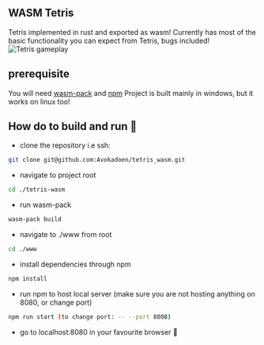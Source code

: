 ## WASM Tetris
Tetris implemented in rust and exported as wasm! Currently has most of the basic functionality you can expect from Tetris, bugs included!
![Tetris gameplay](https://github.com/Avokadoen/tetris_wasm/tree/master/tetris_wasm_example.gif "Gameplay from commit 8f9a139")

## prerequisite
You will need [wasm-pack](https://rustwasm.github.io/wasm-pack/installer/) and [npm](https://www.npmjs.com/get-npm)
Project is built mainly in windows, but it works on linux too!

## How do to build and run 🚀

- clone the repository i.e ssh:
```bash
git clone git@github.com:Avokadoen/tetris_wasm.git
```
- navigate to project root
```bash
cd ./tetris-wasm
```
- run wasm-pack
```bash
wasm-pack build
```
- navigate to ./www from root
```bash
cd ./www
```
- install dependencies through npm
```bash
npm install
```
- run npm to host local server (make sure you are not hosting anything on 8080, or change port)
```bash
npm run start (to change port: -- --port 8008)
```
- go to localhost:8080 in your favourite browser 🎉
